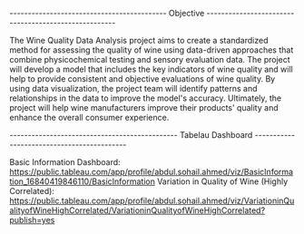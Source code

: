 ------------------------------------------- Objective -----------------------------------------------------

 The Wine Quality Data Analysis project aims to create a standardized method for assessing the quality of wine using data-driven approaches that combine physicochemical testing and sensory evaluation data. The project will develop a model that includes the key indicators of wine quality and will help to provide consistent and objective evaluations of wine quality. By using data visualization, the project team will identify patterns and relationships in the data to improve the model's accuracy. Ultimately, the project will help wine manufacturers improve their products' quality and enhance the overall consumer experience.

---------------------------------------------- Tabelau Dashboard -------------------------------------------

Basic Information Dashboard: https://public.tableau.com/app/profile/abdul.sohail.ahmed/viz/BasicInformation_16840419846110/BasicInformation
Variation in Quality of Wine (Highly Correlated): https://public.tableau.com/app/profile/abdul.sohail.ahmed/viz/VariationinQualityofWineHighCorrelated/VariationinQualityofWineHighCorrelated?publish=yes
